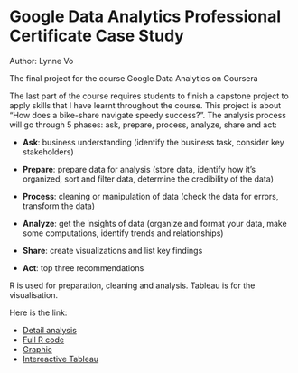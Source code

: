 # Google Data Analytics Professional Certificate Case Study

Author: Lynne Vo

The final project for the course Google Data Analytics on Coursera

The last part of the course requires students to finish a capstone project to apply skills that I have learnt throughout the course. This project is about “How does a bike-share navigate speedy success?”. The analysis process will go through 5 phases: ask, prepare, process, analyze, share and act:

- **Ask**: business understanding (identify the business task, consider key stakeholders)

- **Prepare**: prepare data for analysis (store data, identify how it’s organized, sort and filter data, determine the credibility of the data)

- **Process**: cleaning or manipulation of data (check the data for errors, transform the data)

- **Analyze**: get the insights of data (organize and format your data, make some computations, identify trends and relationships)

- **Share**: create visualizations and list key findings

- **Act**: top three recommendations

R is used for preparation, cleaning and analysis. Tableau is for the visualisation.

Here is the link:

- [Detail analysis](https://github.com/lynnevo170701/Project-Cyclistic/blob/5d1384f547609a5ac86e01227cbceeb54ea09496/Report.md)
- [Full R code](https://github.com/lynnevo170701/Project-Cyclistic/blob/5d1384f547609a5ac86e01227cbceeb54ea09496/script.R)
- [Graphic](https://github.com/lynnevo170701/Project-Cyclistic/tree/main/graphic)
- [Intereactive Tableau](https://public.tableau.com/app/profile/linh7637)
